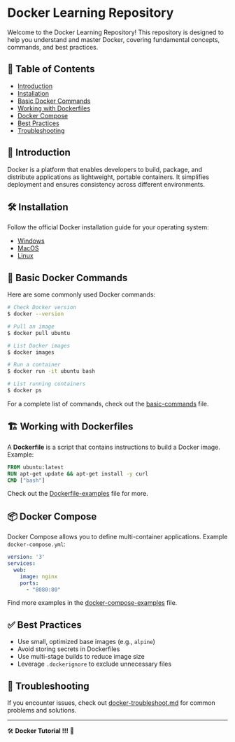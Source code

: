 # Docker Learning Repository

Welcome to the Docker Learning Repository! This repository is designed to help you understand and master Docker, covering fundamental concepts, commands, and best practices.

## 📌 Table of Contents
- [Introduction](#-introduction)
- [Installation](#-installation)
- [Basic Docker Commands](#-basic-docker-commands)
- [Working with Dockerfiles](#-working-with-dockerfiles)
- [Docker Compose](#-docker-compose)
- [Best Practices](#-best-practices)
- [Troubleshooting](#-troubleshooting)

## 🚀 Introduction
Docker is a platform that enables developers to build, package, and distribute applications as lightweight, portable containers. It simplifies deployment and ensures consistency across different environments.

## 🛠 Installation
Follow the official Docker installation guide for your operating system:
- [Windows](https://docs.docker.com/desktop/install/windows-install/)
- [MacOS](https://docs.docker.com/desktop/install/mac-install/)
- [Linux](https://docs.docker.com/engine/install/)


## 📜 Basic Docker Commands
Here are some commonly used Docker commands:
```sh
# Check Docker version
$ docker --version

# Pull an image
$ docker pull ubuntu

# List Docker images
$ docker images

# Run a container
$ docker run -it ubuntu bash

# List running containers
$ docker ps
```
For a complete list of commands, check out the [basic-commands](basic_command/basic-commands.md) file.

## 🏗 Working with Dockerfiles
A **Dockerfile** is a script that contains instructions to build a Docker image. Example:
```dockerfile
FROM ubuntu:latest
RUN apt-get update && apt-get install -y curl
CMD ["bash"]
```
Check out the [Dockerfile-examples](basic_command/dockerfile-examples.md) file for more.

## 📦 Docker Compose
Docker Compose allows you to define multi-container applications. Example `docker-compose.yml`:
```yaml
version: '3'
services:
  web:
    image: nginx
    ports:
      - "8080:80"
```
Find more examples in the [docker-compose-examples](basic_command/docker-compose-examples.md) file.

## ✅ Best Practices
- Use small, optimized base images (e.g., `alpine`)
- Avoid storing secrets in Dockerfiles
- Use multi-stage builds to reduce image size
- Leverage `.dockerignore` to exclude unnecessary files

## 🔧 Troubleshooting
If you encounter issues, check out [docker-troubleshoot.md](docker-troubleshoot.md) for common problems and solutions.

---
🛠 **Docker Tutorial !!!** 🚀
